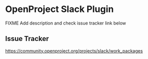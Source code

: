 # OpenProject Slack Plugin

FIXME Add description and check issue tracker link below

## Issue Tracker

https://community.openproject.org/projects/slack/work_packages
